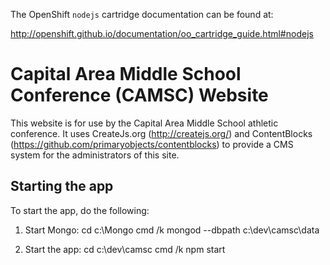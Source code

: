 The OpenShift `nodejs` cartridge documentation can be found at:

http://openshift.github.io/documentation/oo_cartridge_guide.html#nodejs

# Capital Area Middle School Conference (CAMSC) Website
This website is for use by the Capital Area Middle School athletic conference. 
It uses CreateJs.org (http://createjs.org/) and ContentBlocks (https://github.com/primaryobjects/contentblocks)
to provide a CMS system for the administrators of this site.

## Starting the app
To start the app, do the following:

1. Start Mongo:
cd c:\Mongo
cmd /k mongod --dbpath c:\dev\camsc\data

2. Start the app:
cd c:\dev\camsc
cmd /k npm start

